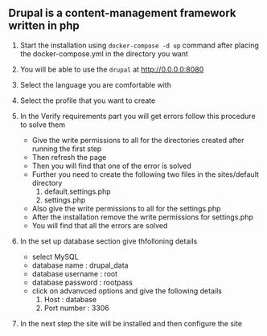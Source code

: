## Drupal is a content-management framework written in php

1. Start the installation using `docker-compose -d up` command after placing the docker-compose.yml in the directory you want

2. You will be able to use the `drupal` at http://0.0.0.0:8080

3. Select the language you are comfortable with

4. Select the profile that you want to create

5. In the Verify requirements part you will get errors follow this procedure to solve them
	- Give the write permissions to all for the directories created after running the first step
	- Then refresh the page
	- Then you will find that one of the error is solved
	- Further you need to create the following two files in the sites/default directory
		1. default.settings.php
		2. settings.php
	- Also give the write permissions to all for the settings.php
	- After the installation remove the write permissions for settings.php
	- You will find that all the errors are solved

6. In the set up database section give thfolloning details
	- select MySQL
	- database name : drupal_data
	- database username : root
	- database password : rootpass
	- click on advanvced options and give the following details
		1. Host : database
		2. Port number : 3306

7. In the next step the site will be installed and then configure the site
